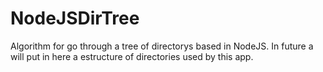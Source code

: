 # NodeJSDirTree
Algorithm for go through a tree of directorys based in NodeJS.
In future a will put in here a estructure of directories used by this app.

